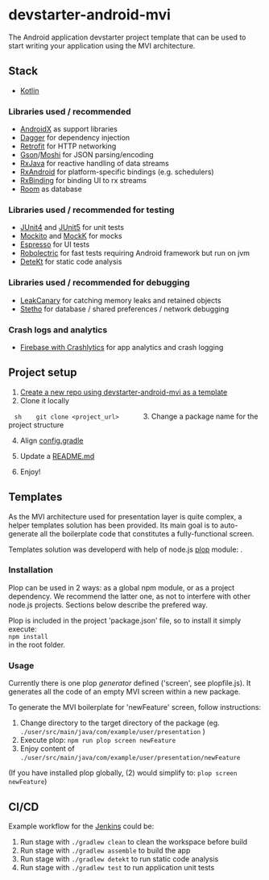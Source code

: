 # devstarter-android-mvi

The Android application devstarter project template that can be used to start writing your application using the MVI architecture. 

## Stack

* [Kotlin](https://kotlinlang.org/)

### Libraries used / recommended

* [AndroidX](https://developer.android.com/jetpack/androidx) as support libraries
* [Dagger](https://dagger.dev/users-guide) for dependency injection 
* [Retrofit](https://square.github.io/retrofit) for HTTP networking
* [Gson](https://github.com/google/gson)/[Moshi](https://github.com/square/moshi) for JSON parsing/encoding
* [RxJava](https://github.com/ReactiveX/RxJava) for reactive handling of data streams
* [RxAndroid](https://github.com/ReactiveX/RxAndroid) for platform-specific bindings (e.g. schedulers)
* [RxBinding](https://github.com/JakeWharton/RxBinding) for binding UI to rx streams
* [Room](https://developer.android.com/topic/libraries/architecture/room) as database 

### Libraries used / recommended for testing

* [JUnit4](https://junit.org/junit4/) and [JUnit5](https://junit.org/junit5/) for unit tests
* [Mockito](https://github.com/mockito/mockito/) and [MockK](https://mockk.io) for mocks
* [Espresso](https://developer.android.com/training/testing/espresso) for UI tests
* [Robolectric](robolectric.org/) for fast tests requiring Android framework but run on jvm
* [DeteKt](https://github.com/arturbosch/detekt) for static code analysis

### Libraries used / recommended for debugging
* [LeakCanary](https://square.github.io/leakcanary/) for catching memory leaks and retained objects 
* [Stetho](http://facebook.github.io/stetho/) for database / shared preferences / network debugging

### Crash logs and analytics

* [Firebase with Crashlytics](https://console.firebase.google.com/u/1/) for app analytics and crash logging

## Project setup

1. [Create a new repo using devstarter-android-mvi as a template](https://github.com/codequest-eu/devstarter-android-mvi/generate)
2. Clone it locally

   ```sh
   git clone <project_url>
   ```
   
3. Change a package name for the project structure

4. Align [config.gradle](./config.gradle)

5. Update a [README.md](./README.md)

6. Enjoy!

## Templates

As the MVI architecture used for presentation layer is quite complex, a helper templates solution has been provided.
Its main goal is to auto-generate all the boilerplate code that constitutes a fully-functional screen.

Templates solution was developerd with help of node.js [plop](https://plopjs.com/) module: . 

### Installation
Plop can be used in 2 ways: as a global npm module, or as a project dependency. 
We recommend the latter one, as not to interfere with other node.js projects. Sections below describe the prefered way.

Plop is included in the project 'package.json' file, so to install it simply execute:  
`npm install`  
in the root folder.

### Usage
Currently there is one plop _generator_ defined ('screen', see plopfile.js). It generates all the code of an empty MVI screen within a new package.

To generate the MVI boilerplate for 'newFeature' screen, follow instructions:
1. Change directory to the target directory of the package (eg. `./user/src/main/java/com/example/user/presentation` )
2. Execute plop: `npm run plop screen newFeature`
3. Enjoy content of `./user/src/main/java/com/example/user/presentation/newFeature`

(If you have installed plop globally, (2) would simplify to: `plop screen newFeature`)

## CI/CD

Example workflow for the [Jenkins](https://jenkins.io/) could be:

1. Run stage with `./gradlew clean` to clean the workspace before build
2. Run stage with `./gradlew assemble` to build the app
3. Run stage with `./gradlew detekt` to run static code analysis
4. Run stage with `./gradlew test` to run application unit tests
